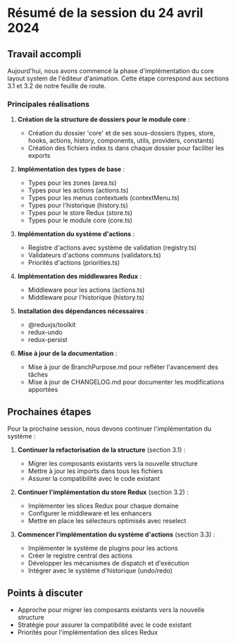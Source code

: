 # Résumé de la session du 24 avril 2024

## Travail accompli

Aujourd'hui, nous avons commencé la phase d'implémentation du core layout system de l'éditeur d'animation. Cette étape correspond aux sections 3.1 et 3.2 de notre feuille de route.

### Principales réalisations

1. **Création de la structure de dossiers pour le module core** :
   - Création du dossier 'core' et de ses sous-dossiers (types, store, hooks, actions, history, components, utils, providers, constants)
   - Création des fichiers index.ts dans chaque dossier pour faciliter les exports

2. **Implémentation des types de base** :
   - Types pour les zones (area.ts)
   - Types pour les actions (actions.ts)
   - Types pour les menus contextuels (contextMenu.ts)
   - Types pour l'historique (history.ts)
   - Types pour le store Redux (store.ts)
   - Types pour le module core (core.ts)

3. **Implémentation du système d'actions** :
   - Registre d'actions avec système de validation (registry.ts)
   - Validateurs d'actions communs (validators.ts)
   - Priorités d'actions (priorities.ts)

4. **Implémentation des middlewares Redux** :
   - Middleware pour les actions (actions.ts)
   - Middleware pour l'historique (history.ts)

5. **Installation des dépendances nécessaires** :
   - @reduxjs/toolkit
   - redux-undo
   - redux-persist

6. **Mise à jour de la documentation** :
   - Mise à jour de BranchPurpose.md pour refléter l'avancement des tâches
   - Mise à jour de CHANGELOG.md pour documenter les modifications apportées

## Prochaines étapes

Pour la prochaine session, nous devons continuer l'implémentation du système :

1. **Continuer la refactorisation de la structure** (section 3.1) :
   - Migrer les composants existants vers la nouvelle structure
   - Mettre à jour les imports dans tous les fichiers
   - Assurer la compatibilité avec le code existant

2. **Continuer l'implémentation du store Redux** (section 3.2) :
   - Implémenter les slices Redux pour chaque domaine
   - Configurer le middleware et les enhancers
   - Mettre en place les sélecteurs optimisés avec reselect

3. **Commencer l'implémentation du système d'actions** (section 3.3) :
   - Implémenter le système de plugins pour les actions
   - Créer le registre central des actions
   - Développer les mécanismes de dispatch et d'exécution
   - Intégrer avec le système d'historique (undo/redo)

## Points à discuter

- Approche pour migrer les composants existants vers la nouvelle structure
- Stratégie pour assurer la compatibilité avec le code existant
- Priorités pour l'implémentation des slices Redux 
